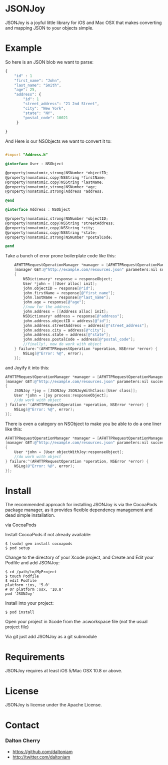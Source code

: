 JSONJoy
=======

JSONJoy is a joyful little library for iOS and Mac OSX that makes converting and mapping JSON to your objects simple. 

# Example #
So here is an JSON blob we want to parse:
```javascript
{
	"id" : 1
	"first_name": "John",
	"last_name": "Smith",
	"age": 25,
	"address": {
		"id": 1
		"street_address": "21 2nd Street",
	    "city": "New York",
	    "state": "NY",
	    "postal_code": 10021
	 }
	
}
```
And Here is our NSObjects we want to convert it to:

```objective-c

#import "Address.h"

@interface User : NSObject

@property(nonatomic,strong)NSNumber *objectID;
@property(nonatomic,copy)NSString *firstName;
@property(nonatomic,copy)NSString *lastName;
@property(nonatomic,strong)NSNumber *age;
@property(nonatomic,strong)Address *address;

@end

@interface Address : NSObject

@property(nonatomic,strong)NSNumber *objectID;
@property(nonatomic,copy)NSString *streetAddress;
@property(nonatomic,copy)NSString *city;
@property(nonatomic,copy)NSString *state;
@property(nonatomic,strong)NSNumber *postalCode;

@end
```
Take a bunch of error prone boilerplate code like this:
```objective-c
	AFHTTPRequestOperationManager *manager = [AFHTTPRequestOperationManager manager];
	[manager GET:@"http://example.com/resources.json" parameters:nil success:^(AFHTTPRequestOperation *operation, id responseObject) 
	{
		NSDictionary* response = responseObject;
        User *john = [[User alloc] init];
        john.objectID = response[@"id"];
        john.firstName = response[@"first_name"];
        john.lastName = response[@"last_name"];
        john.age = response[@"age"];
		//now for the address
		john.address = [[Address alloc] init];
        NSDictionary* address = response[@"address"];
        john.address.objectID = address[@"id"];
        john.address.streetAddress = address[@"street_address"];
        john.address.city = address[@"city"];
        john.address.state = address[@"state"];
        john.address.postalCode = address[@"postal_code"];
		//finally!, now do work with object
	} failure:^(AFHTTPRequestOperation *operation, NSError *error) {
	    NSLog(@"Error: %@", error);
	}];
```
and Joyify it into this:
```objective-c
AFHTTPRequestOperationManager *manager = [AFHTTPRequestOperationManager manager];
[manager GET:@"http://example.com/resources.json" parameters:nil success:^(AFHTTPRequestOperation *operation, id responseObject) 
{
	JSONJoy *joy = [JSONJoy JSONJoyWithClass:[User class]];
    User *john = [joy process:responseObject];
	//do work with object
} failure:^(AFHTTPRequestOperation *operation, NSError *error) {
    NSLog(@"Error: %@", error);
}];
```

There is even a category on NSObject to make you be able to do a one liner like this:

```objective-c
AFHTTPRequestOperationManager *manager = [AFHTTPRequestOperationManager manager];
[manager GET:@"http://example.com/resources.json" parameters:nil success:^(AFHTTPRequestOperation *operation, id responseObject) 
{
	User *john = [User objectWithJoy:responseObject];
	//do work with object
} failure:^(AFHTTPRequestOperation *operation, NSError *error) {
    NSLog(@"Error: %@", error);
}];
```



# Install #

The recommended approach for installing JSONJoy is via the CocoaPods package manager, as it provides flexible dependency management and dead simple installation.

via CocoaPods

Install CocoaPods if not already available:

	$ [sudo] gem install cocoapods
	$ pod setup
Change to the directory of your Xcode project, and Create and Edit your Podfile and add JSONJoy:

	$ cd /path/to/MyProject
	$ touch Podfile
	$ edit Podfile
	platform :ios, '5.0' 
	# Or platform :osx, '10.8'
	pod 'JSONJoy'

Install into your project:

	$ pod install
	
Open your project in Xcode from the .xcworkspace file (not the usual project file)

Via git
just add JSONJoy as a git submodule

# Requirements #

JSONJoy requires at least iOS 5/Mac OSX 10.8 or above.

# License #

JSONJoy is license under the Apache License.

# Contact #

### Dalton Cherry ###
* https://github.com/daltoniam
* http://twitter.com/daltoniam

